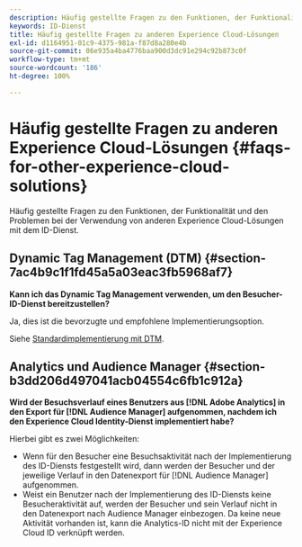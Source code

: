 ```yaml
---
description: Häufig gestellte Fragen zu den Funktionen, der Funktionalität und den Problemen bei der Verwendung von anderen Experience Cloud-Lösungen mit dem ID-Dienst.
keywords: ID-Dienst
title: Häufig gestellte Fragen zu anderen Experience Cloud-Lösungen
exl-id: d1164951-01c9-4375-981a-f87d8a280e4b
source-git-commit: 06e935a4ba4776baa900d3dc91e294c92b873c0f
workflow-type: tm+mt
source-wordcount: '186'
ht-degree: 100%

---
```


# Häufig gestellte Fragen zu anderen Experience Cloud-Lösungen {#faqs-for-other-experience-cloud-solutions}

Häufig gestellte Fragen zu den Funktionen, der Funktionalität und den Problemen bei der Verwendung von anderen Experience Cloud-Lösungen mit dem ID-Dienst.

## Dynamic Tag Management (DTM) {#section-7ac4b9c1f1fd45a5a03eac3fb5968af7}

**Kann ich das Dynamic Tag Management verwenden, um den Besucher-ID-Dienst bereitzustellen?**

Ja, dies ist die bevorzugte und empfohlene Implementierungsoption.

Siehe [Standardimplementierung mit DTM](../implementation-guides/standard.md#concept-89cd0199a9634fc48644f2d61e3d2445).

## Analytics und Audience Manager {#section-b3dd206d497041acb04554c6fb1c912a}

**Wird der Besuchsverlauf eines Benutzers aus [!DNL Adobe Analytics] in den Export für [!DNL Audience Manager] aufgenommen, nachdem ich den Experience Cloud Identity-Dienst implementiert habe?**

Hierbei gibt es zwei Möglichkeiten:

* Wenn für den Besucher eine Besuchsaktivität nach der Implementierung des ID-Diensts festgestellt wird, dann werden der Besucher und der jeweilige Verlauf in den Datenexport für [!DNL Audience Manager] aufgenommen.
* Weist ein Benutzer nach der Implementierung des ID-Diensts keine Besucheraktivität auf, werden der Besucher und sein Verlauf nicht in den Datenexport nach Audience Manager einbezogen. Da keine neue Aktivität vorhanden ist, kann die Analytics-ID nicht mit der Experience Cloud ID verknüpft werden.
